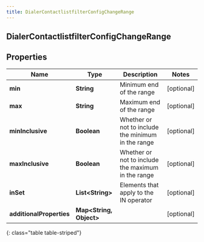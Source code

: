 ```yaml
---
title: DialerContactlistfilterConfigChangeRange
---
```

## DialerContactlistfilterConfigChangeRange


## Properties

| Name | Type | Description | Notes |
| ------------ | ------------- | ------------- | ------------- |
| **min** | <!----><!---->**String**<!----> | Minimum end of the range |  [optional] |
| **max** | <!----><!---->**String**<!----> | Maximum end of the range |  [optional] |
| **minInclusive** | <!----><!---->**Boolean**<!----> | Whether or not to include the minimum in the range |  [optional] |
| **maxInclusive** | <!----><!---->**Boolean**<!----> | Whether or not to include the maximum in the range |  [optional] |
| **inSet** | <!----><!---->**List&lt;String&gt;**<!----> | Elements that apply to the IN operator |  [optional] |
| **additionalProperties** | <!----><!---->**Map&lt;String, Object&gt;**<!----> |  |  [optional] |
{: class="table table-striped"}



